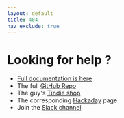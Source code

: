 ```yaml
---
layout: default
title: 404
nav_exclude: true
---
```


# Looking for help ?

* [Full documentation is here](http://doc.un0rick.cc)
* The full [GitHub Repo](https://github.com/kelu124/un0rick)
* The guy's [Tindie shop](https://www.tindie.com/stores/kelu124/)
* The corresponding [Hackaday](https://hackaday.io/project/28375-un0rick-an-ice40-ultrasound-board) page
* Join the [Slack channel](https://join.slack.com/usdevkit/shared_invite/MTkxODU5MjU0NjI1LTE0OTY1ODgxMDEtMmYyZTliZDBlZA) 
